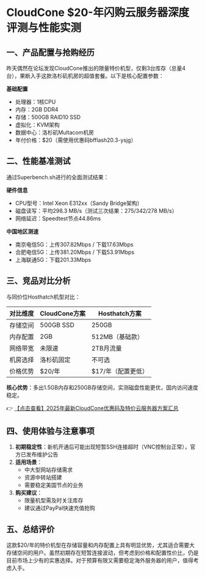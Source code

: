 # CloudCone $20-年闪购云服务器深度评测与性能实测

## 一、产品配置与抢购经历

昨天偶然在论坛发现CloudCone推出的限量特价机型，仅剩3台库存（总量4台），果断入手这款洛杉矶机房的超值套餐。以下是核心配置参数：

**基础配置**
- 处理器：1核CPU
- 内存：2GB DDR4
- 存储：500GB RAID10 SSD
- 虚拟化：KVM架构
- 数据中心：洛杉矶Multacom机房
- 年付价格：$20（需使用优惠码bfflash20.3-ysjg）

## 二、性能基准测试

通过Superbench.sh进行的全面测试结果：

**硬件信息**
- CPU型号：Intel Xeon E312xx（Sandy Bridge架构）
- 磁盘读写：平均298.3 MB/s（测试三次结果：275/342/278 MB/s）
- 网络延迟：Speedtest节点44.86ms

**中国地区测速**
- 南京电信5G：上传307.82Mbps / 下载17.63Mbps
- 合肥电信5G：上传381.20Mbps / 下载53.91Mbps
- 上海联通5G：下载201.33Mbps

## 三、竞品对比分析

与同价位Hosthatch机型对比：

| 对比维度       | CloudCone方案       | Hosthatch方案       |
|----------------|---------------------|---------------------|
| 存储空间       | 500GB SSD           | 250GB               |
| 内存配置       | 2GB                 | 512MB（基础款）     |
| 网络带宽       | 未限速              | 2TB月流量           |
| 机房选择       | 洛杉矶固定          | 不可选              |
| 价格优势       | $20/年              | $17/年（配置更低）  |

**核心优势**：多出1.5GB内存和250GB存储空间，实测磁盘性能更优，国内访问速度稳定。

👉 [【点击查看】2025年最新CloudCone优惠码及特价云服务器方案汇总](https://bit.ly/Cloudcone)

## 四、使用体验与注意事项

1. **初期稳定性**：新机开通后可能出现短暂SSH连接超时（VNC控制台正常），官方已发布维护公告
2. **适用场景**：
   - 中大型网站存储需求
   - 资源中转站搭建
   - 需要稳定美国节点的业务
3. **购买建议**：
   - 限量机型需及时关注库存
   - 建议通过PayPal快速充值抢购

## 五、总结评价

这款$20/年的特价机型在存储容量和内存配置上具有明显优势，尤其适合需要大存储空间的用户。虽然初期存在短暂连接波动，但考虑到价格和配置性价比，仍是目前市场上少有的实惠选择。对于预算有限又需要稳定海外服务器的用户，值得考虑入手。